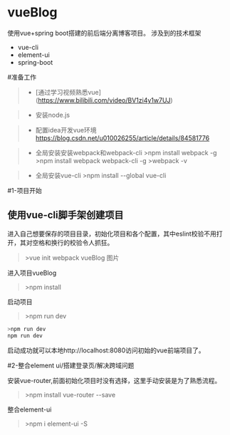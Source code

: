 # vueBlog
使用vue+spring boot搭建的前后端分离博客项目。
涉及到的技术框架
* vue-cli
* element-ui
* spring-boot

#准备工作
> * [通过学习视频熟悉vue] (https://www.bilibili.com/video/BV1zi4y1w7UJ)    

> * 安装node.js

> * 配置idea开发vue环境
https://blog.csdn.net/u010026255/article/details/84581776

> * 全局安装安装webpack和webpack-cli
> &gt;npm install webpack -g
> &gt;npm install webpack webpack-cli -g
> &gt;webpack -v

> * 全局安装vue-cli
> &gt;npm install --global vue-cli

#1-项目开始
## 使用vue-cli脚手架创建项目
进入自己想要保存的项目目录，初始化项目和各个配置，其中eslint校验不用打开，其对空格和换行的校验令人抓狂。
> &gt;vue init webpack vueBlog
图片

进入项目vueBlog
> &gt;npm install

启动项目
> &gt;npm run dev

``` bash
>npm run dev
npm run dev
```
启动成功就可以本地http://localhost:8080访问初始的vue前端项目了。

#2-整合element ui/搭建登录页/解决跨域问题

安装vue-router,前面初始化项目时没有选择，这里手动安装是为了熟悉流程。
> &gt;npm install vue-router --save

整合element-ui
> &gt;npm i element-ui -S

